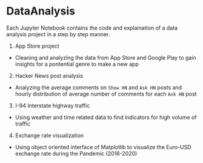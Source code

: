 # DataAnalysis
Each Jupyter Notebook contains the code and explaination of a data analysis project in a step by step manner.

1. App Store project
- Cleaning and analyzing the data from App Store and Google Play to gain insights for a pontential genre to make a new app  

2. Hacker News post analysis
- Analyzing the average comments on `Show HN` and `Ask HN` posts and hourly distribution of average number of comments for each `Ask HN` post

3. I-94 Interstate highway traffic 
- Using weather and time related data to find indicators for high volume of traffic 

4. Exchange rate visualization
- Using object oriented interface of Matplotlib to visualize the Euro-USD exchange rate during the Pandemic (2016-2020)